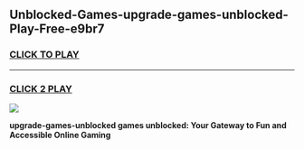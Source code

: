 
## Unblocked-Games-upgrade-games-unblocked-Play-Free-e9br7
<h3>
<a href="https://premium76.site?title=upgrade-games-unblocked&ref=18A1">CLICK TO PLAY</a></h3>
<hr>

<h3>
<a href="https://premium76.site?title=upgrade-games-unblocked&ref=18A1">CLICK 2 PLAY</a>
  
</h3>

<a href="https://premium76.site?title=upgrade-games-unblocked&ref=18A1"><img src="https://clearcache.store/games.png"></a>


**upgrade-games-unblocked games unblocked: Your Gateway to Fun and Accessible Online Gaming**
